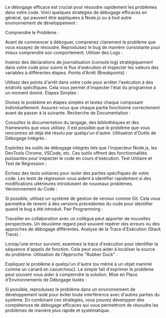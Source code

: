 Le débogage efficace est crucial pour résoudre rapidement les problèmes dans votre code. Voici quelques stratégies de débogage efficaces en général, qui peuvent être appliquées à Node.js ou à tout autre environnement de développement :

Comprendre le Problème :

Avant de commencer à déboguer, comprenez clairement le problème que vous essayez de résoudre. Reproduisez le bug de manière consistante pour mieux comprendre son comportement.
Utiliser des Logs :

Insérez des déclarations de journalisation (console.log) stratégiquement dans votre code pour suivre le flux d'exécution et inspecter les valeurs des variables à différentes étapes.
Points d'Arrêt (Breakpoints) :

Utilisez des points d'arrêt dans votre code pour arrêter l'exécution à des endroits spécifiques. Cela vous permet d'inspecter l'état du programme à un moment donné.
Étapes Simples :

Divisez le problème en étapes simples et testez chaque composant individuellement. Assurez-vous que chaque partie fonctionne correctement avant de passer à la suivante.
Recherche de Documentation :

Consultez la documentation du langage, des bibliothèques et des frameworks que vous utilisez. Il est possible que le problème que vous rencontrez ait déjà été résolu par quelqu'un d'autre.
Utilisation d'Outils de Débogage Intégrés :

Exploitez les outils de débogage intégrés tels que l'inspecteur Node.js, les DevTools Chrome, VSCode, etc. Ces outils offrent des fonctionnalités puissantes pour inspecter le code en cours d'exécution.
Test Unitaire et Test de Régression :

Écrivez des tests unitaires pour isoler des parties spécifiques de votre code. Les tests de régression vous aident à identifier rapidement si des modifications ultérieures introduisent de nouveaux problèmes.
Versionnement du Code :

Si possible, utilisez un système de gestion de version comme Git. Cela vous permettra de revenir à des versions précédentes du code pour identifier quand le bug a été introduit.
Pair Programming :

Travailler en collaboration avec un collègue peut apporter de nouvelles perspectives. Un deuxième regard peut souvent repérer des erreurs ou des approches de débogage différentes.
Analyse de la Trace d'Exécution (Stack Trace) :

Lorsqu'une erreur survient, examinez la trace d'exécution pour identifier la séquence d'appels de fonction. Cela peut vous aider à localiser la source du problème.
Utilisation de l'Approche "Rubber Duck" :

Expliquez le problème à quelqu'un d'autre (ou même à un objet inanimé comme un canard en caoutchouc). Le simple fait d'exprimer le problème peut souvent vous aider à comprendre la solution.
Mise en Place d'Environnements de Débogage Isolés :

Si possible, reproduisez le problème dans un environnement de développement isolé pour éviter toute interférence avec d'autres parties du système.
En combinant ces stratégies, vous pouvez développer des compétences de débogage efficaces qui vous permettront de résoudre les problèmes de manière plus rapide et systématique.